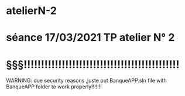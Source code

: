 # atelierN-2
# séance 17/03/2021 TP atelier N° 2
# §§§!!!!!!!!!!!!!!!!!!!!!!!!!!!!!!!!!!!!!!!!!!!!!
 WARNING: due security reasons ,juste put BanqueAPP.sln file with BanqueAPP folder  to work properly!!!!!!!
